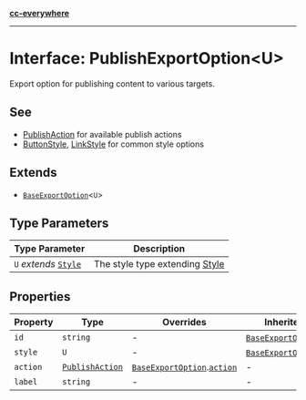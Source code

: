 [**cc-everywhere**](../../../../../index.md)

***

# Interface: PublishExportOption<U\>

Export option for publishing content to various targets.

## See

 - [PublishAction](../../export-config-types/interfaces/publish-action.md) for available publish actions
 - [ButtonStyle](../../export-config-types/type-aliases/button-style.md), [LinkStyle](../../export-config-types/interfaces/link-style.md) for common style options

## Extends

- [`BaseExportOption`](../../export-config-types/interfaces/base-export-option.md)<`U`\>

## Type Parameters

| Type Parameter | Description |
| ------ | ------ |
| `U` *extends* [`Style`](../../export-config-types/interfaces/style.md) | The style type extending [Style](../../export-config-types/interfaces/style.md) |

## Properties

| Property | Type | Overrides | Inherited from |
| ------ | ------ | ------ | ------ |
| <a id="id"></a> `id` | `string` | - | [`BaseExportOption`](../../export-config-types/interfaces/base-export-option.md).[`id`](../../export-config-types/interfaces/base-export-option.md#id) |
| <a id="style"></a> `style` | `U` | - | [`BaseExportOption`](../../export-config-types/interfaces/base-export-option.md).[`style`](../../export-config-types/interfaces/base-export-option.md#style) |
| <a id="action"></a> `action` | [`PublishAction`](../../export-config-types/interfaces/publish-action.md) | [`BaseExportOption`](../../export-config-types/interfaces/base-export-option.md).[`action`](../../export-config-types/interfaces/base-export-option.md#action) | - |
| <a id="label"></a> `label` | `string` | - | - |
